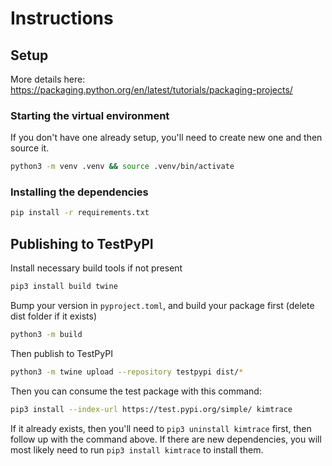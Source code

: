 # Instructions

## Setup
More details here: https://packaging.python.org/en/latest/tutorials/packaging-projects/

### Starting the virtual environment

If you don't have one already setup, you'll need to create new one and then source it.
```bash
python3 -m venv .venv && source .venv/bin/activate
```

### Installing the dependencies

```bash
pip install -r requirements.txt
```

## Publishing to TestPyPI

Install necessary build tools if not present

```bash
pip3 install build twine
```

Bump your version in `pyproject.toml`, and build your package first (delete dist folder if it exists)

```bash
python3 -m build
```

Then publish to TestPyPI

```bash
python3 -m twine upload --repository testpypi dist/*
```

Then you can consume the test package with this command:

```bash
pip3 install --index-url https://test.pypi.org/simple/ kimtrace
```

If it already exists, then you'll need to `pip3 uninstall kimtrace` first, then follow up with the command above. If there are new dependencies,
you will most likely need to run `pip3 install kimtrace` to install them.
